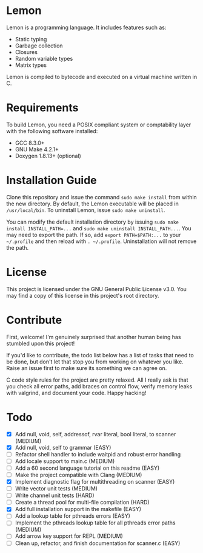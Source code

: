 # Lemon

Lemon is a programming language. It includes features such as:

- Static typing
- Garbage collection
- Closures
- Random variable types
- Matrix types

Lemon is compiled to bytecode and executed on a virtual machine written in C.

# Requirements

To build Lemon, you need a POSIX compliant system or comptability layer with the following software installed:

- GCC 8.3.0+
- GNU Make 4.2.1+
- Doxygen 1.8.13+ (optional)

# Installation Guide

Clone this repository and issue the command `sudo make install` from within the new directory. By default, the Lemon executable will be placed in `/usr/local/bin`. To uninstall Lemon, issue `sudo make uninstall`.

You can modify the default installation directory by issuing `sudo make install INSTALL_PATH=...` and `sudo make uninstall INSTALL_PATH...`. You may need to export the path. If so, add `export PATH=$PATH:...` to your `~/.profile` and then reload with `. ~/.profile`. Uninstallation will not remove the path.

# License

This project is licensed under the GNU General Public License v3.0. You may find a copy of this license in this project's root directory.

# Contribute

First, welcome! I'm genuinely surprised that another human being has stumbled upon this project!

If you'd like to contribute, the todo list below has a list of tasks that need to be done, but don't let that stop you from working on whatever you like. Raise an issue first to make sure its something we can agree on.

C code style rules for the project are pretty relaxed. All I really ask is that you check all error paths, add braces on control flow, verify memory leaks with valgrind, and document your code. Happy hacking!

# Todo

- [X] Add null, void, self, addressof, rvar literal, bool literal, to scanner (MEDIUM)
- [X] Add null, void, self to grammar (EASY)
- [ ] Refactor shell handler to include waitpid and robust error handling
- [ ] Add locale support to main.c (MEDIUM)
- [ ] Add a 60 second language tutorial on this readme (EASY)
- [ ] Make the project compatible with Clang (MEDIUM)
- [X] Implement diagnostic flag for multithreading on scanner (EASY)
- [ ] Write vector unit tests (MEDIUM)
- [ ] Write channel unit tests (HARD)
- [ ] Create a thread pool for multi-file compilation (HARD)
- [X] Add full installation support in the makefile (EASY)
- [ ] Add a lookup table for pthreads errors (EASY)
- [ ] Implement the pthreads lookup table for all pthreads error paths (MEDIUM)
- [ ] Add arrow key support for REPL (MEDIUM)
- [ ] Clean up, refactor, and finish documentation for scanner.c (EASY)
